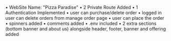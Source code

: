 • WebSite Name: "Pizza Paradise"
• 2 Private Route Added
• 1 Authentication Implemented
• user can purchase/delete order
• logged in user can delete orders from manage order page
• user can place the order
• spinners added
• comments added
• .env included
• 2 extra sections (bottom banner and about us) alongside header, footer, banner and offering added
